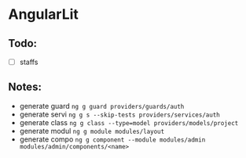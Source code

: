 # AngularLit

## Todo:
- [ ] staffs

## Notes:
- generate guard `ng g guard providers/guards/auth`
- generate servi `ng g s --skip-tests providers/services/auth`
- generate class `ng g class --type=model providers/models/project`
- generate modul `ng g module modules/layout`
- generate compo `ng g component --module modules/admin modules/admin/components/<name>`


